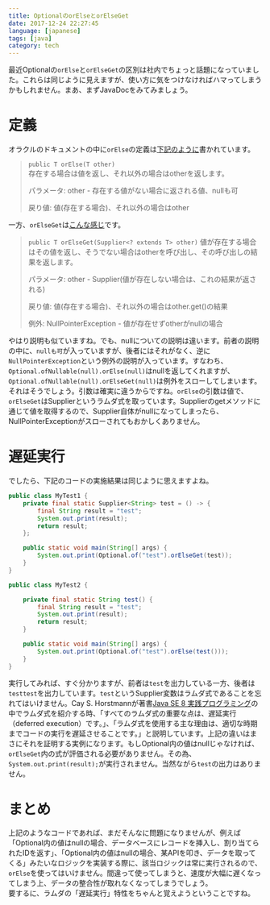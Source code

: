 ```yaml
---
title: OptionalのorElseとorElseGet
date: 2017-12-24 22:27:45
language: [japanese]
tags: [java]
category: tech
---
```


最近Optionalの`orElse`と`orElseGet`の区別は社内でちょっと話題になっていました。これらは同じように見えますが、使い方に気をつけなければハマってしまうかもしれません。まあ、まずJavaDocをみてみましょう。  

# 定義
オラクルのドキュメントの中に`orElse`の定義は[下記のように](https://docs.oracle.com/javase/jp/8/docs/api/java/util/Optional.html#orElse-T-)書かれています。  

> `public T orElse(T other)`  
> 存在する場合は値を返し、それ以外の場合はotherを返します。
> 
> パラメータ:
> other - 存在する値がない場合に返される値、nullも可
> 
> 戻り値:
> 値(存在する場合)、それ以外の場合はother

一方、`orElseGet`は[こんな感じ](https://docs.oracle.com/javase/jp/8/docs/api/java/util/Optional.html#orElseGet-java.util.function.Supplier-)です。

> `public T orElseGet(Supplier<? extends T> other)`
> 値が存在する場合はその値を返し、そうでない場合はotherを呼び出し、その呼び出しの結果を返します。
> 
> パラメータ:
> other - Supplier(値が存在しない場合は、これの結果が返される)
> 
> 戻り値:
> 値(存在する場合)、それ以外の場合はother.get()の結果
> 
> 例外:
> NullPointerException - 値が存在せずotherがnullの場合

やはり説明も似ていますね。でも、nullについての説明は違います。前者の説明の中に、`nullも可`が入っていますが、後者にはそれがなく、逆に`NullPointerException`という例外の説明が入っています。すなわち、`Optional.ofNullable(null).orElse(null)`はnullを返してくれますが、`Optional.ofNullable(null).orElseGet(null)`は例外をスローしてしまいます。  
それはそうでしょう。引数は確実に違うからですね。`orElse`の引数は値で、`orElseGet`はSupplierというラムダ式を取っています。Supplierのgetメソッドに通じて値を取得するので、Supplier自体がnullになってしまったら、NullPointerExceptionがスローされてもおかしくありません。  

# 遅延実行
でしたら、下記のコードの実施結果は同じように思えますよね。

```java
public class MyTest1 {
    private final static Supplier<String> test = () -> {
        final String result = "test";
        System.out.print(result);
        return result;
    };

    public static void main(String[] args) {
        System.out.print(Optional.of("test").orElseGet(test));
    }
}
```

```java
public class MyTest2 {

    private final static String test() {
        final String result = "test";
        System.out.print(result);
        return result;
    }

    public static void main(String[] args) {
        System.out.print(Optional.of("test").orElse(test()));
    }
}
```

実行してみれば、すぐ分かりますが、前者は`test`を出力している一方、後者は`testtest`を出力しています。`test`というSupplier変数はラムダ式であることを忘れてはいけません。Cay S. Horstmannが著書[Java SE 8 実践プログラミング](http://amzn.to/2ByKov4)の中でラムダ式を紹介する時、「すべてのラムダ式の重要な点は、遅延実行（deferred execution）です。」、「ラムダ式を使用する主な理由は、適切な時期までコードの実行を遅延させることです。」と説明しています。上記の違いはまさにそれを証明する実例になります。もしOptional内の値はnullじゃなければ、`orElseGet`内の式が評価される必要がありません。その為、`System.out.print(result);`が実行されません。当然ながら`test`の出力はありません。

# まとめ
上記のようなコードであれば、まだそんなに問題になりませんが、例えば「Optional内の値はnullの場合、データベースにレコードを挿入し、割り当てられたIDを返す」、「Optional内の値はnullの場合、某APIを叩き、データを取ってくる」みたいなロジックを実装する際に、該当ロジックは常に実行されるので、`orElse`を使ってはいけません。間違って使ってしまうと、速度が大幅に遅くなってしまう上、データの整合性が取れなくなってしまうでしょう。  
要するに、ラムダの「遅延実行」特性をちゃんと覚えようということですね。


